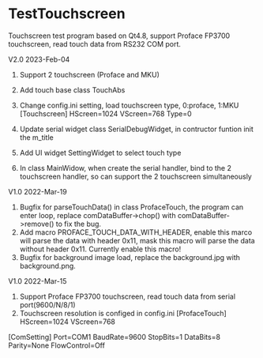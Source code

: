 # TestTouchscreen
Touchscreen test program based on Qt4.8, support Proface FP3700 touchscreen, read touch data from RS232 COM port.


V2.0 2023-Feb-04
1. Support 2 touchscreen (Proface and MKU)
2. Add touch base class TouchAbs
3. Change config.ini setting, load touchscreen type, 0:proface, 1:MKU
[Touchscreen]
HScreen=1024
VScreen=768
Type=0

4. Update serial widget class SerialDebugWidget, in contructor funtion init the m_title
5. Add UI widget SettingWidget to select touch type
6. In class MainWidow, when create the serial handler, bind to the 2 touchscreen handler, so can support the 2 touchscreen simultaneously



V1.0 2022-Mar-19
1. Bugfix for parseTouchData() in class ProfaceTouch, the program can enter loop,
replace comDataBuffer->chop() with comDataBuffer->remove() to fix the bug.
2. Add macro PROFACE_TOUCH_DATA_WITH_HEADER, enable this marco will parse the data with header 0x11,
mask this macro will parse the data without header 0x11.
Currently enable this macro!
3. Bugfix for background image load, replace the background.jpg with background.png.


V1.0 2022-Mar-15
1. Support Proface FP3700 touchscreen, read touch data from serial port(9600/N/8/1)
2. Touchscreen resolution is configed in config.ini
[ProfaceTouch]
HScreen=1024
VScreen=768

[ComSetting]
Port=COM1
BaudRate=9600
StopBits=1
DataBits=8
Parity=None
FlowControl=Off

